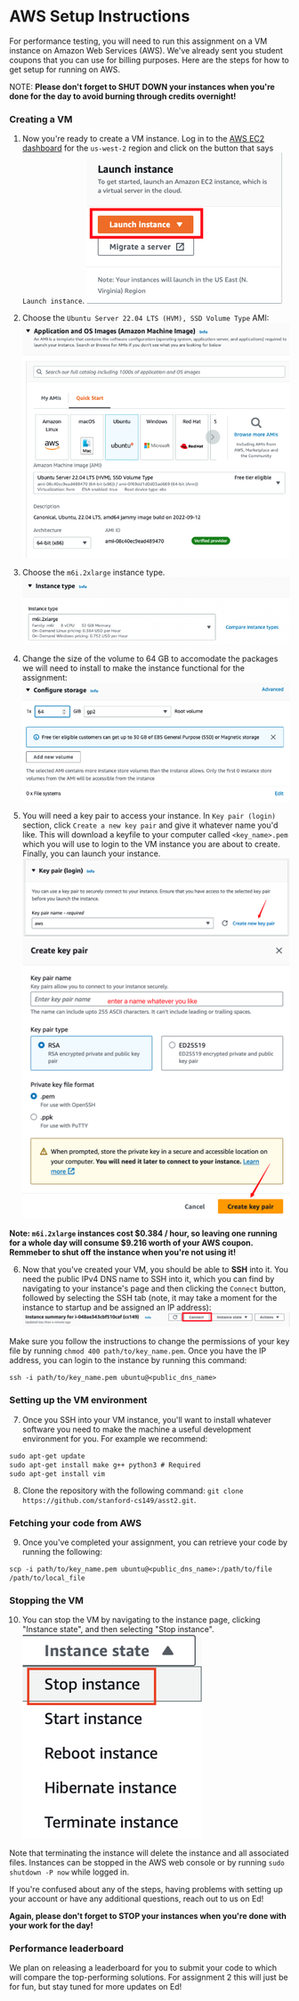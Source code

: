 # AWS Setup Instructions #

For performance testing, you will need to run this assignment on a VM instance on Amazon Web Services (AWS). We've already sent you student coupons that you can use for billing purposes. Here are the steps for how to get setup for running on AWS.

NOTE: __Please don't forget to SHUT DOWN your instances when you're done for the day to avoid burning through credits overnight!__

### Creating a VM ###

1. Now you're ready to create a VM instance. Log in to the [AWS EC2 dashboard](https://us-west-2.console.aws.amazon.com/ec2/home?region=us-west-2#Home) for the `us-west-2` region and click on the button that says `Launch instance`.
![Launch instance](figs/launch_instance.png?raw=true)

2. Choose the `Ubuntu Server 22.04 LTS (HVM), SSD Volume Type` AMI:
![Ubuntu](figs/ubuntu.png?raw=true)

3. Choose the `m6i.2xlarge` instance type.
![Instance type](figs/instance_type.png?raw=true)

4. Change the size of the volume to 64 GB to accomodate the packages we will need to install to make the instance functional for the assignment:
![Storage](figs/storage.png?raw=true)

5. You will need a key pair to access your instance. In `Key pair (login)` section, click `Create a new key pair` and give it whatever name you'd like. This will download a keyfile to your computer called `<key_name>.pem` which you will use to login to the VM instance you are about to create. Finally, you can launch your instance.
![Key Pair Step 1](figs/keypair_step1.png)
![Key Pair Step 2](figs/keypair_step2.png)

__Note: `m6i.2xlarge` instances cost $0.384 / hour, so leaving one running for a whole day will consume $9.216 worth of your AWS coupon. Remmeber to shut off the instance when you're not using it!__

6. Now that you've created your VM, you should be able to __SSH__ into it. You need the public IPv4 DNS name to SSH into it, which you can find by navigating to your instance's page and then clicking the `Connect` button, followed by selecting the SSH tab (note, it may take a moment for the instance to startup and be assigned an IP address):
![Connect](figs/connect.png?raw=true)

Make sure you follow the instructions to change the permissions of your key file by running `chmod 400 path/to/key_name.pem`.
Once you have the IP address, you can login to the instance by running this command:
~~~~
ssh -i path/to/key_name.pem ubuntu@<public_dns_name>
~~~~

### Setting up the VM environment ###

7. Once you SSH into your VM instance, you'll want to install whatever software you need to make the machine a useful development environment for you.  For example we recommend:
~~~~
sudo apt-get update
sudo apt-get install make g++ python3 # Required
sudo apt-get install vim
~~~~


8. Clone the repository with the following command: `git clone https://github.com/stanford-cs149/asst2.git`.


### Fetching your code from AWS ###

9. Once you've completed your assignment, you can retrieve your code by running the following:
~~~~
scp -i path/to/key_name.pem ubuntu@<public_dns_name>:/path/to/file /path/to/local_file
~~~~

### Stopping the VM ###

10. You can stop the VM by navigating to the instance page, clicking "Instance state", and then selecting "Stop instance".
![Stop instance](figs/stop_instance.png?raw=true)

Note that terminating the instance will delete the instance and all associated files. Instances can be stopped in the AWS web console or by running `sudo shutdown -P now` while logged in.

If you're confused about any of the steps, having problems with setting up your account or have any additional questions, reach out to us on Ed!

__Again, please don't forget to STOP your instances when you're done with your work for the day!__

### Performance leaderboard ###

We plan on releasing a leaderboard for you to submit your code to which will compare the top-performing solutions. For assignment 2 this will just be for fun, but stay tuned for more updates on Ed!

